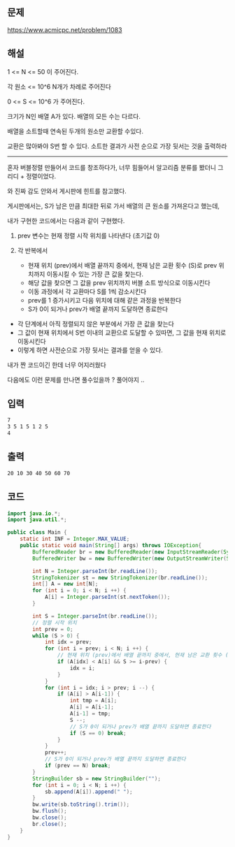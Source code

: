 ## 문제

https://www.acmicpc.net/problem/1083

## 해설
1 <= N <= 50 이 주어진다.

각 원소 <= 10^6 N개가 차례로 주어진다

0 <= S <= 10^6 가 주어진다.


크기가 N인 배열 A가 있다. 배열의 모든 수는 다르다.

배열을 소트할때 연속된 두개의 원소만 교환할 수있다.

교환은 많아봐야 S번 할 수 있다. 소트한 결과가 사전 순으로 가장 뒷서는 것을 출력하라

-------

혼자 버블정렬 만들어서 코드를 창조하다가, 너무 힘들어서 알고리즘 분류를 봤더니 그리디 + 정렬이었다.

와 진짜 감도 안와서 게시판에 힌트를 참고했다.

게시판에서는, S가 남은 만큼 최대한 뒤로 가서 배열의 큰 원소를 가져온다고 했는데,

내가 구현한 코드에서는 다음과 같이 구현했다.

1. prev 변수는 현재 정렬 시작 위치를 나타낸다 (초기값 0)

2. 각 반복에서
    - 현재 위치 (prev)에서 배열 끝까지 중에서, 현재 남은 교환 횟수 (S)로 prev 위치까지 이동시킬 수 있는 가장 큰 값을 찾는다.
    - 해당 값을 찾으면 그 값을 prev 위치까지 버블 소트 방식으로 이동시킨다
    - 이동 과정에서 각 교환마다 S를 1씩 감소시킨다
    - prev를 1 증가시키고 다음 위치에 대해 같은 과정을 반복한다
    - S가 0이 되거나 prev가 배열 끝까지 도달하면 종료한다

- 각 단계에서 아직 정렬되지 않은 부분에서 가장 큰 값을 찾는다
- 그 값이 현재 위치에서 S번 이내의 교환으로 도달할 수 있따면, 그 값을 현재 위치로 이동시킨다
- 이렇게 하면 사전순으로 가장 뒷서는 결과를 얻을 수 있다.

내가 짠 코드이긴 한데 너무 어지러웠다

다음에도 이런 문제를 만나면 풀수있을까 ? 풀어야지 ..



## 입력
```txt
7
3 5 1 5 1 2 5
4
```

## 출력
```txt
20 10 30 40 50 60 70
```

## 코드
```java
import java.io.*;
import java.util.*;

public class Main {
    static int INF = Integer.MAX_VALUE;
    public static void main(String[] args) throws IOException{
        BufferedReader br = new BufferedReader(new InputStreamReader(System.in));
        BufferedWriter bw = new BufferedWriter(new OutputStreamWriter(System.out));

        int N = Integer.parseInt(br.readLine());
        StringTokenizer st = new StringTokenizer(br.readLine());
        int[] A = new int[N];
        for (int i = 0; i < N; i ++) {
            A[i] = Integer.parseInt(st.nextToken());
        }

        int S = Integer.parseInt(br.readLine());
        // 정렬 시작 위치
        int prev = 0;
        while (S > 0) {
            int idx = prev;
            for (int i = prev; i < N; i ++) {
                // 현재 위치 (prev)에서 배열 끝까지 중에서, 현재 남은 교환 횟수 (S)로 prev 위치까지 이동시킬 수 있는 가장 큰 값을 찾는다.
                if (A[idx] < A[i] && S >= i-prev) {
                    idx = i;
                }
            }
            for (int i = idx; i > prev; i --) {
                if (A[i] > A[i-1]) {
                    int tmp = A[i];
                    A[i] = A[i-1];
                    A[i-1] = tmp;
                    S --;
                    // S가 0이 되거나 prev가 배열 끝까지 도달하면 종료한다
                    if (S == 0) break;
                }
            }
            prev++;
            // S가 0이 되거나 prev가 배열 끝까지 도달하면 종료한다
            if (prev == N) break;
        }
        StringBuilder sb = new StringBuilder("");
        for (int i = 0; i < N; i ++) {
            sb.append(A[i]).append(" ");
        }
        bw.write(sb.toString().trim());
        bw.flush();
        bw.close();
        br.close();
    }
}
```